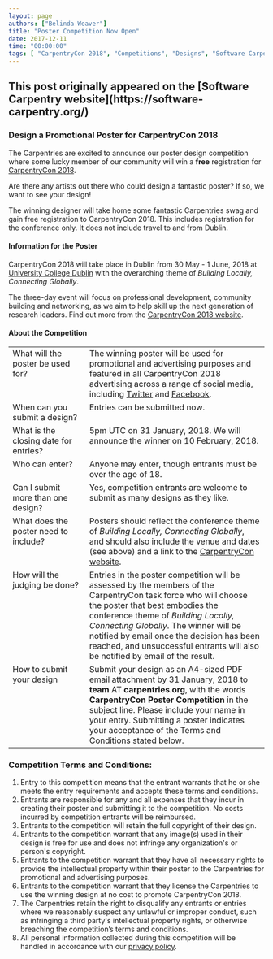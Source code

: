 ```yaml
---
layout: page
authors: ["Belinda Weaver"]
title: "Poster Competition Now Open"
date: 2017-12-11
time: "00:00:00"
tags: [ "CarpentryCon 2018", "Competitions", "Designs", "Software Carpentry"]
---
```


<h2>This post originally appeared on the [Software Carpentry website](https://software-carpentry.org/)</h2>

### Design a Promotional Poster for CarpentryCon 2018

The Carpentries are excited to announce our poster design competition where some lucky member of our community will win a **free** registration for [CarpentryCon 2018](http://www.carpentrycon.org/).

Are there any artists out there who could design a fantastic poster? If so, we want to see your design!

The winning designer will take home some fantastic Carpentries swag and gain free registration to CarpentryCon 2018. This includes registration for the conference only. It does not include travel to and from Dublin.  

#### Information for the Poster

CarpentryCon 2018 will take place in Dublin from 30 May - 1 June, 2018 at [University College Dublin](http://www.ucd.ie/) with the overarching theme of *Building Locally, Connecting Globally*.

The three-day event will focus on professional development, community building and networking, as we aim to help 
skill up the next generation of research leaders. Find out more from the [CarpentryCon 2018 website](http://www.carpentrycon.org/).

#### About the Competition

<table>
<tr>
<td valign="top" width="30%">What will the poster be used for?</td>
<td valign="top">The winning poster will be used for promotional and advertising purposes and featured in all CarpentryCon 2018 
advertising across a range of social media, including <a href="https://twitter.com/swcarpentry">Twitter</a> and <a href="https://www.facebook.com/carpentries">Facebook</a>.</td>
</tr>
<tr>
<td valign="top" width="30%">When can you submit a design?
</td>
<td valign="top">Entries can be submitted now.</td>
</tr>

<tr>
<td valign="top" width="30%">What is the closing date for entries?</td>
<td valign="top">5pm UTC on 31 January, 2018. We will announce the winner on 10 February, 2018.</td>
</tr>

<tr>
<td valign="top" width="30%">Who can enter?</td>
<td valign="top">Anyone may enter, though entrants must be over the age of 18. </td>
</tr>

<tr>
<td valign="top" width="30%">Can I submit more than one design?</td>
<td valign="top">Yes, competition entrants are welcome to submit as many designs as they like.</td>
</tr>

<tr>
<td valign="top" width="30%">What does the poster need to include?</td>
<td valign="top">Posters should reflect the conference theme of <em>Building Locally, Connecting Globally</em>, and should also include the venue and dates (see above) and a link to the <a href="http://www.carpentrycon.org/">CarpentryCon website</a>.
</td>
</tr>

<tr>
<td valign="top" width="30%">How will the judging be done?</td>
<td valign="top">Entries in the poster competition will be assessed by the members of the CarpentryCon task force who will choose the poster that best embodies the conference theme of <em>Building Locally, Connecting Globally</em>. The winner will be notified by email once the decision has been reached, and unsuccessful entrants will also be notified by email of the result. </td>
</tr>

<tr>
<td valign="top" width="30%">How to submit your design</td>
<td valign="top">Submit your design as an A4-sized PDF email attachment by 31 January, 2018 to <strong>team</strong> AT <strong>carpentries.org</strong>, with the words <strong>CarpentryCon Poster Competition</strong> in the subject line. Please include your name in your entry. Submitting a poster indicates your acceptance of the Terms and Conditions stated below.
</td>
</tr>
</table>


### Competition Terms and Conditions:

1. Entry to this competition means that the entrant warrants that he or she meets the entry requirements and accepts these terms and conditions.
2. Entrants are responsible for any and all expenses that they incur in creating their poster and submitting it to the competition. No costs incurred by competition entrants will be reimbursed.
3. Entrants to the competition will retain the full copyright of their design.
4. Entrants to the competition warrant that any image(s) used in their design is free for use and does not infringe any organization's or person's copyright.
5. Entrants to the competition warrant that they have all necessary rights to provide the intellectual property within their poster to the Carpentries for promotional and advertising purposes.
6. Entrants to the competition warrant that they license the Carpentries to use the winning design at no cost to promote CarpentryCon 2018.
7. The Carpentries retain the right to disqualify any entrants or entries where we reasonably suspect any unlawful or improper conduct, such as infringing a third party's intellectual property rights, or otherwise breaching the competition’s terms and conditions.
8. All personal information collected during this competition will be handled in accordance with our <a href="https://software-carpentry.org/privacy/">privacy policy</a>.
